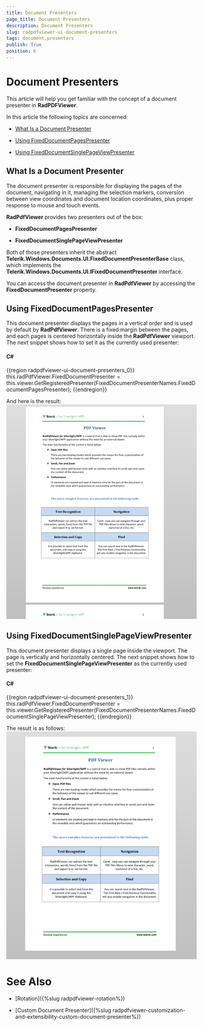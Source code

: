```yaml
---
title: Document Presenters
page_title: Document Presenters
description: Document Presenters
slug: radpdfviewer-ui-document-presenters
tags: document,presenters
publish: True
position: 6
---
```


# Document Presenters



This article will help you get familiar with the concept of a document presenter in __RadPDFViewer__.

In this article the following topics are concerned:
      

* [What Is a Document Presenter](#what-is-a-document-presenter)

* [Using FixedDocumentPagesPresenter](#using-fixeddocumentpagespresenter)

* [Using FixedDocumentSinglePageViewPresenter](#using-fixeddocumentsinglepageviewpresenter)

## What Is a Document Presenter

The document presenter is responsible for displaying the pages of the document, navigating in it, managing the selection markers, conversion between view coordinates and document location coordinates, plus proper response to mouse and touch events.
        

__RadPdfViewer__ provides two presenters out of the box:
        

* __FixedDocumentPagesPresenter__

* __FixedDocumentSinglePageViewPresenter__

Both of those presenters inherit the abstract __Telerik.Windows.Documents.UI.FixedDocumentPresenterBase__ class, which implements the __Telerik.Windows.Documents.UI.IFixedDocumentPresenter__ interface.
        

You can access the document presenter in __RadPdfViewer__ by accessing the __FixedDocumentPresenter__ property. 
        

## Using FixedDocumentPagesPresenter

This document presenter displays the pages in a vertical order and is used by default by __RadPdfViewer__. There is a fixed margin between the pages, and each pages is centered horizontally inside the __RadPdfViewer__ viewport. The next snippet shows how to set it as the currently used presenter:
        

#### __C#__

{{region radpdfviewer-ui-document-presenters_0}}
			this.radPdfViewer.FixedDocumentPresenter = this.viewer.GetRegisteredPresenter(FixedDocumentPresenterNames.FixedDocumentPagesPresenter);
	{{endregion}}



And here is the result:        
        ![Rad Pdf Viewer Ui Document Presenters 01](images/RadPdfViewer_Ui_Document_Presenters_01.png)

## Using FixedDocumentSinglePageViewPresenter

This document presenter displays a single page inside the viewport. The page is vertically and horizontally centered. The next snippet shows how to set the __FixedDocumentSinglePageViewPresenter__ as the currently used presenter:        
        

#### __C#__

{{region radpdfviewer-ui-document-presenters_1}}
			this.radPdfViewer.FixedDocumentPresenter = this.viewer.GetRegisteredPresenter(FixedDocumentPresenterNames.FixedDocumentSinglePageViewPresenter);
	{{endregion}}



The result is as follows:    
        ![Rad Pdf Viewer Ui Document Presenters 02](images/RadPdfViewer_Ui_Document_Presenters_02.png)

# See Also

 * [Rotation]({%slug radpdfviewer-rotation%})

 * [Custom Document Presenter]({%slug radpdfviewer-customization-and-extensibility-custom-document-presenter%})
